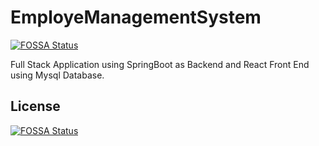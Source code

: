 # EmployeManagementSystem
[![FOSSA Status](https://app.fossa.com/api/projects/git%2Bgithub.com%2FShubhashishK%2FEmployeManagementSystem.svg?type=shield)](https://app.fossa.com/projects/git%2Bgithub.com%2FShubhashishK%2FEmployeManagementSystem?ref=badge_shield)

Full Stack Application using SpringBoot as Backend and React Front End using Mysql Database.



## License
[![FOSSA Status](https://app.fossa.com/api/projects/git%2Bgithub.com%2FShubhashishK%2FEmployeManagementSystem.svg?type=large)](https://app.fossa.com/projects/git%2Bgithub.com%2FShubhashishK%2FEmployeManagementSystem?ref=badge_large)